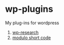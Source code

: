 # wp-plugins

My plug-ins for wordpress

1. [wp-research](researchWp)
2. [modulo short code](modulo-shortCode)
